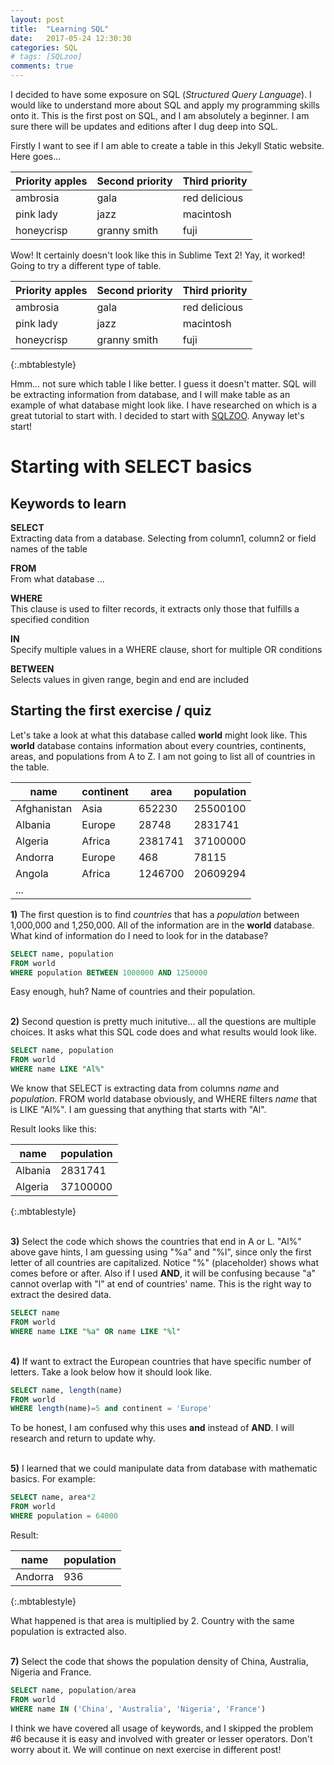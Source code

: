 ```yaml
---
layout: post
title:  "Learning SQL"
date:   2017-05-24 12:30:30
categories: SQL
# tags: [SQLzoo]
comments: true
---
```


I decided to have some exposure on SQL (<i>Structured Query Language</i>). I would like to understand more about SQL and apply my programming skills onto it. This is the first post on SQL, and I am absolutely a beginner. I am sure there will be updates and editions after I dug deep into SQL.

Firstly I want to see if I am able to create a table in this Jekyll Static website. Here goes...

| Priority apples | Second priority | Third priority |
|-------|-------|-------|
| ambrosia | gala | red delicious |
| pink lady | jazz | macintosh |
| honeycrisp | granny smith | fuji |

Wow! It certainly doesn't look like this in Sublime Text 2! Yay, it worked! Going to try a different type of table.

| Priority apples | Second priority | Third priority |
|-------|-------|-------|
| ambrosia | gala | red delicious |
| pink lady | jazz | macintosh |
| honeycrisp | granny smith | fuji |
{:.mbtablestyle}

Hmm... not sure which table I like better. I guess it doesn't matter. SQL will be extracting information from database, and I will make table as an example of what database might look like. I have researched on which is a great tutorial to start with. I decided to start with [SQLZOO][SQLZOO]. Anyway let's start!


# Starting with SELECT basics

## Keywords to learn

<strong>SELECT</strong><br>
Extracting data from a database. Selecting from column1, column2 or field names of the table

<strong>FROM</strong><br>
From what database ...

<strong>WHERE</strong><br>
This clause is used to filter records, it extracts only those that fulfills a specified condition

<strong>IN</strong><br>
Specify multiple values in a WHERE clause, short for multiple OR conditions


<strong>BETWEEN</strong><br>
Selects values in given range, begin and end are included
<br>

## Starting the first exercise / quiz

Let's take a look at what this database called <strong>world</strong> might look like. This <strong>world</strong> database contains information about every countries, continents, areas, and populations from A to Z. I am not going to list all of countries in the table.

| name | continent | area | population |
|-------|-------|-------|-------|
| Afghanistan | Asia | 652230 | 25500100 |
| Albania | Europe | 28748 | 2831741 |
| Algeria | Africa | 2381741 | 37100000 |
| Andorra | Europe | 468 | 78115 |
| Angola | Africa | 1246700 | 20609294 |
| ... |


<strong>1)</strong> The first question is to find <i>countries</i> that has a <i>population</i> between 1,000,000 and 1,250,000. All of the information are in the <strong>world</strong> database. What kind of information do I need to look for in the database?

```sql
SELECT name, population
FROM world
WHERE population BETWEEN 1000000 AND 1250000
```
Easy enough, huh? Name of countries and their population.

<br>
<strong>2)</strong> Second question is pretty much initutive... all the questions are multiple choices. It asks what this SQL code does and what results would look like.

```sql
SELECT name, population
FROM world
WHERE name LIKE "Al%"
```

We know that SELECT is extracting data from columns <i>name</i> and <i>population</i>. FROM world database obviously, and WHERE filters <i>name</i> that is LIKE "Al%". I am guessing that anything that starts with "Al".

Result looks like this:

| name | population |
|-|-|
| Albania | 2831741 |
| Algeria | 37100000 |
{:.mbtablestyle}

<br>
<strong>3)</strong>  Select the code which shows the countries that end in A or L. "Al%" above gave hints, I am guessing using "%a" and "%l", since only the first letter of all countries are capitalized. Notice "%" (placeholder) shows what comes before or after. Also if I used <strong>AND</strong>, it will be confusing because "a" cannot overlap with "l" at end of countries' name. This is the right way to extract the desired data.

```sql
SELECT name
FROM world
WHERE name LIKE "%a" OR name LIKE "%l"
```

<br>
<strong>4)</strong> If want to extract the European countries that have specific number of letters. Take a look below how it should look like.

```sql
SELECT name, length(name)
FROM world
WHERE length(name)=5 and continent = 'Europe'
```

To be honest, I am confused why this uses <strong>and</strong> instead of <strong>AND</strong>. I will research and return to update why.

<br>
<strong>5)</strong> I learned that we could manipulate data from database with mathematic basics. For example:

```sql
SELECT name, area*2
FROM world
WHERE population = 64000
```

Result:

| name | population |
|-|-|
| Andorra | 936 |
{:.mbtablestyle}

What happened is that area is multiplied by 2. Country with the same population is extracted also.

<br>
<strong>7)</strong> Select the code that shows the population density of China, Australia, Nigeria and France.

```sql
SELECT name, population/area
FROM world
WHERE name IN ('China', 'Australia', 'Nigeria', 'France')
```

I think we have covered all usage of keywords, and I skipped the problem #6 because it is easy and involved with greater or lesser operators. Don't worry about it. We will continue on next exercise in different post!

[SQLZOO]:http://sqlzoo.net/
